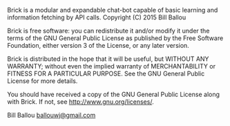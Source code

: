 Brick is a modular and expandable chat-bot capable of basic learning and information fetching by API calls.
Copyright (C) 2015  Bill Ballou

Brick is free software: you can redistribute it and/or modify
it under the terms of the GNU General Public License as published by
the Free Software Foundation, either version 3 of the License, or
any later version.

Brick is distributed in the hope that it will be useful,
but WITHOUT ANY WARRANTY; without even the implied warranty of
MERCHANTABILITY or FITNESS FOR A PARTICULAR PURPOSE.  See the
GNU General Public License for more details.

You should have received a copy of the GNU General Public License
along with Brick.  If not, see <http://www.gnu.org/licenses/>.

Bill Ballou
ballouwj@gmail.com